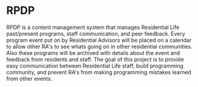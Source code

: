 # RPDP 
RPDP is a content management system that manages Residential Life past/present programs, staff communication, and peer feedback. Every program event put on by Residential Advisors will be placed on a calendar to allow other RA's to see whats going on in other residential communities. Also these programs will be archived with details about the event and feedback from residents and staff. The goal of this project is to provide easy communication between Residential Life staff, build programming community, and prevent RA's from making programming mistakes learned from other events.
